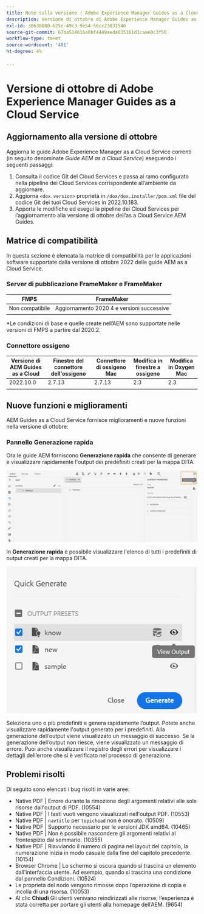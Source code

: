 ```yaml
---
title: Note sulla versione | Adobe Experience Manager Guides as a Cloud Service, versione di ottobre 2022
description: Versione di ottobre di Adobe Experience Manager Guides as a Cloud Service
exl-id: 38638080-625c-49c3-9e54-56cc23831546
source-git-commit: 67ba514616a0bf4449aeda035161d1caae0c3f50
workflow-type: tm+mt
source-wordcount: '481'
ht-degree: 4%

---
```


# Versione di ottobre di Adobe Experience Manager Guides as a Cloud Service

## Aggiornamento alla versione di ottobre

Aggiorna le guide Adobe Experience Manager as a Cloud Service correnti (in seguito denominate *Guide AEM as a Cloud Service*) eseguendo i seguenti passaggi:
1. Consulta il codice Git del Cloud Services e passa al ramo configurato nella pipeline dei Cloud Services corrispondente all’ambiente da aggiornare.
1. Aggiorna `<dox.version>` proprietà in `/dox/dox.installer/pom.xml` file del codice Git dei tuoi Cloud Services in 2022.10.183.
1. Apporta le modifiche ed esegui la pipeline dei Cloud Services per l’aggiornamento alla versione di ottobre dell’as a Cloud Service AEM Guides.

## Matrice di compatibilità

In questa sezione è elencata la matrice di compatibilità per le applicazioni software supportate dalla versione di ottobre 2022 delle guide AEM as a Cloud Service.

### Server di pubblicazione FrameMaker e FrameMaker

| FMPS | FrameMaker |
| --- | --- |
| Non compatibile | Aggiornamento 2020 4 e versioni successive |
|  |  |

*Le condizioni di base e quelle create nell’AEM sono supportate nelle versioni di FMPS a partire dal 2020.2.

### Connettore ossigeno

| Versione di AEM Guides as a Cloud | Finestre del connettore dell&#39;ossigeno | Connettore di ossigeno Mac | Modifica in finestre a ossigeno | Modifica in Oxygen Mac |
| --- | --- | --- | --- | --- |
| 2022.10.0 | 2.7.13 | 2.7.13 | 2.3 | 2.3 |
|  |  |  |  |


## Nuove funzioni e miglioramenti

AEM Guides as a Cloud Service fornisce miglioramenti e nuove funzioni nella versione di ottobre:


### Pannello Generazione rapida

Ora le guide AEM forniscono **Generazione rapida** che consente di generare e visualizzare rapidamente l&#39;output dei predefiniti creati per la mappa DITA.

![Icona Generazione rapida](assets/quick-generate-icon.png)

In **Generazione rapida** è possibile visualizzare l&#39;elenco di tutti i predefiniti di output creati per la mappa DITA.

![Pannello Generazione rapida](assets/quick-generate-panel.png)

Seleziona uno o più predefiniti e genera rapidamente l’output. Potete anche visualizzare rapidamente l&#39;output generato per i predefiniti. Alla generazione dell’output viene visualizzato un messaggio di successo. Se la generazione dell’output non riesce, viene visualizzato un messaggio di errore. Puoi anche visualizzare il registro degli errori per visualizzare i dettagli dell’errore che si è verificato nel processo di generazione.


## Problemi risolti

Di seguito sono elencati i bug risolti in varie aree:

* Native PDF | Errore durante la rimozione degli argomenti relativi alle sole risorse dall&#39;output di PDF. (10554)
* Native PDF | I tasti vuoti vengono visualizzati nell&#39;output PDF. (10553)
* Native PDF | `navtitle` per `topichead` non è onorato. (10509)
* Native PDF | Supporto necessario per le versioni JDK amd64. (10465)
* Native PDF | Non è possibile nascondere gli argomenti relativi al frontespizio dal sommario. (10355)
* Native PDF | Riavviando il numero di pagina nel layout del capitolo, la numerazione inizia in modo casuale dalla fine del capitolo precedente. (10154)
* Browser Chrome | Lo schermo si oscura quando si trascina un elemento dall’interfaccia utente. Ad esempio, quando si trascina una condizione dal pannello Condizioni. (10524)
* Le proprietà del nodo vengono rimosse dopo l’operazione di copia e incolla di una risorsa. (10053)
* Al clic  **Chiudi** Gli utenti venivano reindirizzati alle risorse; l’esperienza è stata corretta per portare gli utenti alla homepage dell’AEM. (9654)
